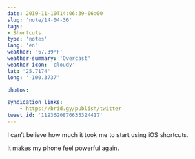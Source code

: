 ```yaml
---
date: 2019-11-10T14:06:39-06:00
slug: 'note/14-04-36'
tags:
- Shortcuts
type: 'notes'
lang: 'en'
weather: '67.39°F'
weather-summary: 'Overcast'
weather-icon: 'cloudy'
lat: '25.7174'
long: '-100.3737'

photos:

syndication_links:
    - https://brid.gy/publish/twitter
tweet_id: '1193620876635324417'
---
```

I can’t believe how much it took me to start using iOS shortcuts.

It makes my phone feel powerful again.

